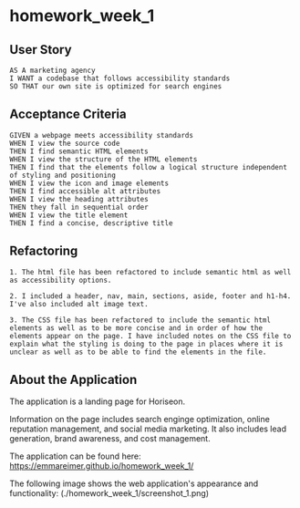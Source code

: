 # homework_week_1

## User Story

```
AS A marketing agency
I WANT a codebase that follows accessibility standards
SO THAT our own site is optimized for search engines
```

## Acceptance Criteria 

```
GIVEN a webpage meets accessibility standards
WHEN I view the source code
THEN I find semantic HTML elements
WHEN I view the structure of the HTML elements
THEN I find that the elements follow a logical structure independent of styling and positioning
WHEN I view the icon and image elements
THEN I find accessible alt attributes
WHEN I view the heading attributes
THEN they fall in sequential order
WHEN I view the title element
THEN I find a concise, descriptive title
```

## Refactoring

```
1. The html file has been refactored to include semantic html as well as accessibility options.

2. I included a header, nav, main, sections, aside, footer and h1-h4. I've also included alt image text.

3. The CSS file has been refactored to include the semantic html elements as well as to be more concise and in order of how the elements appear on the page. I have included notes on the CSS file to explain what the styling is doing to the page in places where it is unclear as well as to be able to find the elements in the file. 
```

## About the Application

The application is a landing page for Horiseon. 

Information on the page includes search enginge optimization, online reputation management, and social media marketing. It also includes lead generation, brand awareness, and cost management. 

The application can be found here: https://emmareimer.github.io/homework_week_1/

The following image shows the web application's appearance and functionality:
(./homework_week_1/screenshot_1.png)
